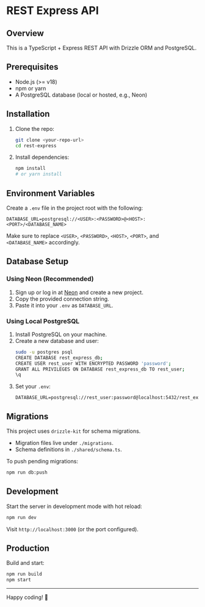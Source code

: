 # REST Express API

## Overview

This is a TypeScript + Express REST API with Drizzle ORM and PostgreSQL.

## Prerequisites

- Node.js (>= v18)
- npm or yarn
- A PostgreSQL database (local or hosted, e.g., Neon)

## Installation

1. Clone the repo:

   ```bash
   git clone <your-repo-url>
   cd rest-express
   ```
2. Install dependencies:

   ```bash
   npm install
   # or yarn install
   ```

## Environment Variables

Create a `.env` file in the project root with the following:

```env
DATABASE_URL=postgresql://<USER>:<PASSWORD>@<HOST>:<PORT>/<DATABASE_NAME>
```

Make sure to replace `<USER>`, `<PASSWORD>`, `<HOST>`, `<PORT>`, and `<DATABASE_NAME>` accordingly.

## Database Setup

### Using Neon (Recommended)

1. Sign up or log in at [Neon](https://neon.tech) and create a new project.
2. Copy the provided connection string.
3. Paste it into your `.env` as `DATABASE_URL`.

### Using Local PostgreSQL

1. Install PostgreSQL on your machine.
2. Create a new database and user:
   ```bash
   sudo -u postgres psql
   CREATE DATABASE rest_express_db;
   CREATE USER rest_user WITH ENCRYPTED PASSWORD 'password';
   GRANT ALL PRIVILEGES ON DATABASE rest_express_db TO rest_user;
   \q
   ```
3. Set your `.env`:
   ```env
   DATABASE_URL=postgresql://rest_user:password@localhost:5432/rest_express_db
   ```

## Migrations

This project uses `drizzle-kit` for schema migrations.

- Migration files live under `./migrations`.
- Schema definitions in `./shared/schema.ts`.

To push pending migrations:

```bash
npm run db:push
```

## Development

Start the server in development mode with hot reload:

```bash
npm run dev
```

Visit `http://localhost:3000` (or the port configured).

## Production

Build and start:

```bash
npm run build
npm start
```

---

Happy coding! 🚀
